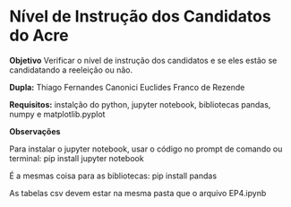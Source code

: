 # Nível de Instrução dos Candidatos do Acre

**Objetivo**
Verificar o nível de instrução dos candidatos e se eles estão se candidatando a reeleição ou não.

**Dupla:**
Thiago Fernandes Canonici
Euclides Franco de Rezende

**Requisitos:**
instalção do python, jupyter notebook, bibliotecas pandas, numpy e matplotlib.pyplot

**Observações**

Para instalar o jupyter notebook, usar o código no prompt de comando ou terminal: pip install jupyter notebook

É a mesmas coisa para as bibliotecas: pip install pandas

As tabelas csv devem estar na mesma pasta que o arquivo EP4.ipynb


